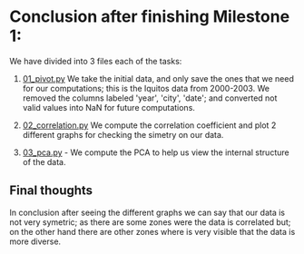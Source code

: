 # Conclusion after finishing Milestone 1:

We have divided into 3 files each of the tasks:

1. [01_pivot.py](https://github.com/CarlosCordoba96/Machine-Learning-techniques/blob/master/Activity1/01_pivot.py)
We take the initial data, and only save the ones that we need for our computations; this is the Iquitos data from 2000-2003. We removed the columns labeled 'year', 'city', 'date'; and converted not valid values into NaN for future computations.

2. [02_correlation.py](https://github.com/CarlosCordoba96/Machine-Learning-techniques/blob/master/Activity1/02_correlation.py)
 We compute the correlation coefficient and plot 2 different graphs for checking the simetry on our data.

3. [03_pca.py](https://github.com/CarlosCordoba96/Machine-Learning-techniques/blob/master/Activity1/03_pca.py) - We compute the PCA to help us view the internal structure of the data.

## Final thoughts

In conclusion after seeing the different graphs we can say that our data is not very symetric; as there are some zones were the data is correlated but; on the other hand there are other zones where is very visible that the data is more diverse.

